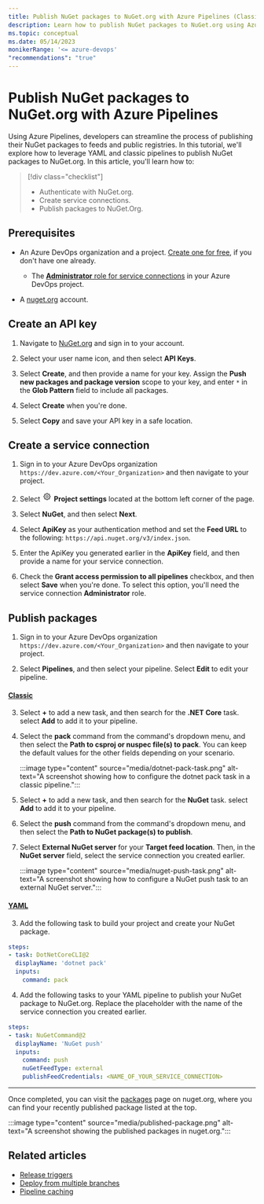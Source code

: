 ```yaml
---
title: Publish NuGet packages to NuGet.org with Azure Pipelines (Classic/YAML)
description: Learn how to publish NuGet packages to NuGet.org using Azure Pipelines.
ms.topic: conceptual
ms.date: 05/14/2023
monikerRange: '<= azure-devops'
"recommendations": "true"
---
```


# Publish NuGet packages to NuGet.org with Azure Pipelines

Using Azure Pipelines, developers can streamline the process of publishing their NuGet packages to feeds and public registries. In this tutorial, we'll explore how to leverage YAML and classic pipelines to publish NuGet packages to NuGet.org. In this article, you'll learn how to:

> [!div class="checklist"]  
> * Authenticate with NuGet.org.
> * Create service connections.
> * Publish packages to NuGet.Org.

## Prerequisites

- An Azure DevOps organization and a project. [Create one for free](../get-started/pipelines-sign-up.md), if you don't have one already. 
    - The [**Administrator** role for service connections](../library/add-resource-protection.md#3---add-protection-to-a-service-connection) in your Azure DevOps project. 

- A [nuget.org](/nuget/nuget-org/individual-accounts#add-a-new-individual-account) account.


## Create an API key

1. Navigate to [NuGet.org](https://www.nuget.org/users/account/LogOn?returnUrl=%2F) and sign in to your account.

1. Select your user name icon, and then select **API Keys**.

1. Select **Create**, and then provide a name for your key. Assign the **Push new packages and package version** scope to your key, and enter `*` in the **Glob Pattern** field to include all packages.

1. Select **Create** when you're done.

1. Select **Copy** and save your API key in a safe location.

## Create a service connection

1. Sign in to your Azure DevOps organization `https://dev.azure.com/<Your_Organization>` and then navigate to your project.

1. Select ![gear icon](../../media/icons/gear-icon.png) **Project settings** located at the bottom left corner of the page.

1. Select **NuGet**, and then select **Next**.

1. Select **ApiKey** as your authentication method and set the **Feed URL** to the following: `https://api.nuget.org/v3/index.json`.

1. Enter the ApiKey you generated earlier in the **ApiKey** field, and then provide a name for your service connection.

1. Check the **Grant access permission to all pipelines** checkbox, and then select **Save** when you're done. To select this option, you'll need the service connection **Administrator** role. 

## Publish packages

1. Sign in to your Azure DevOps organization `https://dev.azure.com/<Your_Organization>` and then navigate to your project.

1. Select **Pipelines**, and then select your pipeline. Select **Edit** to edit your pipeline.

#### [Classic](#tab/classic/)

3. Select **+** to add a new task, and then search for the **.NET Core** task. select **Add** to add it to your pipeline.

4. Select the **pack** command from the command's dropdown menu, and then select the **Path to csproj or nuspec file(s) to pack**. You can keep the default values for the other fields depending on your scenario.

    :::image type="content" source="media/dotnet-pack-task.png" alt-text="A screenshot showing how to configure the dotnet pack task in a classic pipeline.":::

5. Select **+** to add a new task, and then search for the **NuGet** task. select **Add** to add it to your pipeline.

6. Select the **push** command from the command's dropdown menu, and then select the **Path to NuGet package(s) to publish**.

7. Select **External NuGet server** for your **Target feed location**. Then, in the **NuGet server** field, select the service connection you created earlier.

    :::image type="content" source="media/nuget-push-task.png" alt-text="A screenshot showing how to configure a NuGet push task to an external NuGet server.":::

#### [YAML](#tab/yaml/)

3. Add the following task to build your project and create your NuGet package.

```yml
steps:
- task: DotNetCoreCLI@2
  displayName: 'dotnet pack'
  inputs:
    command: pack
```

4. Add the following tasks to your YAML pipeline to publish your NuGet package to NuGet.org. Replace the placeholder with the name of the service connection you created earlier.

```yml
steps:
- task: NuGetCommand@2
  displayName: 'NuGet push'
  inputs:
    command: push
    nuGetFeedType: external
    publishFeedCredentials: <NAME_OF_YOUR_SERVICE_CONNECTION>
```
---

Once completed, you can visit the [packages](https://www.nuget.org/account/Packages) page on nuget.org, where you can find your recently published package listed at the top.

:::image type="content" source="media/published-package.png" alt-text="A screenshot showing the published packages in nuget.org.":::

## Related articles

- [Release triggers](../release/triggers.md)
- [Deploy from multiple branches](../release/deploy-multiple-branches.md)
- [Pipeline caching](../release/caching.md)